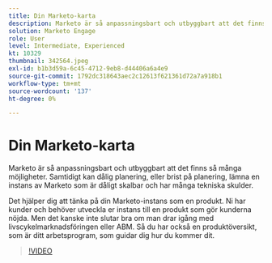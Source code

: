 ```yaml
---
title: Din Marketo-karta
description: Marketo är så anpassningsbart och utbyggbart att det finns så många möjligheter. Samtidigt kan dålig planering, eller brist på planering, lämna dig med ... (Beskrivningarna ska vara mellan 60 och 160 tecken)
solution: Marketo Engage
role: User
level: Intermediate, Experienced
kt: 10329
thumbnail: 342564.jpeg
exl-id: b1b3d59a-6c45-4712-9eb8-d44406a6a4e9
source-git-commit: 1792dc318643aec2c12613f621361d72a7a918b1
workflow-type: tm+mt
source-wordcount: '137'
ht-degree: 0%

---
```


# Din Marketo-karta

Marketo är så anpassningsbart och utbyggbart att det finns så många möjligheter. Samtidigt kan dålig planering, eller brist på planering, lämna en instans av Marketo som är dåligt skalbar och har många tekniska skulder.

Det hjälper dig att tänka på din Marketo-instans som en produkt. Ni har kunder och behöver utveckla er instans till en produkt som gör kunderna nöjda. Men det kanske inte slutar bra om man drar igång med livscykelmarknadsföringen eller ABM. Så du har också en produktöversikt, som är ditt arbetsprogram, som guidar dig hur du kommer dit.

>[!VIDEO](https://video.tv.adobe.com/v/342564/?quality=12&learn=on)
